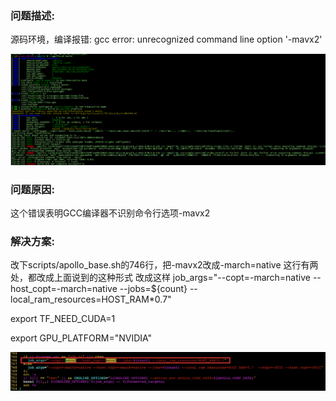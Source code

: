 ### 问题描述:

源码环境，编译报错: gcc error: unrecognized command line option '-mavx2'

![](images/gcc_mavx2_error.png)

### 问题原因:

这个错误表明GCC编译器不识别命令行选项-mavx2

### 解决方案:

改下scripts/apollo_base.sh的746行，把-mavx2改成-march=native
这行有两处，都改成上面说到的这种形式
改成这样
job_args="--copt=-march=native --host_copt=-march=native --jobs=${count} --local_ram_resources=HOST_RAM*0.7"

export TF_NEED_CUDA=1

export GPU_PLATFORM="NVIDIA"

![](images/gcc_no_mavx2.png)
